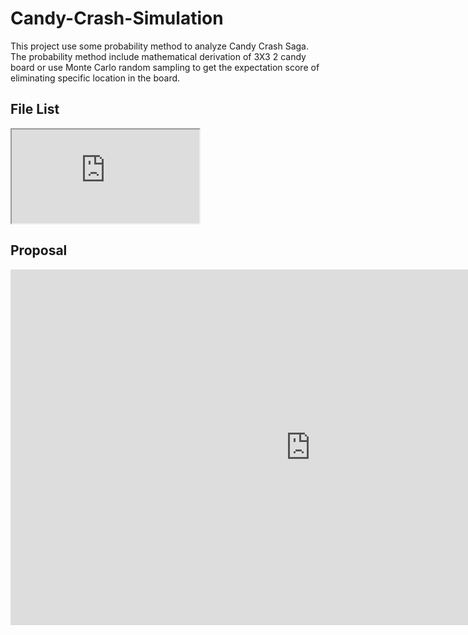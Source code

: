 # Candy-Crash-Simulation

This project use some probability method to analyze Candy Crash Saga. The probability method include mathematical derivation of 3X3 2 candy board or use Monte Carlo random sampling to get the expectation score of eliminating specific location in the board.

## File List

<!DOCTYPE html>
<html>
<body>

<iframe src="https://www.w3schools.com">
  <p>Your browser does not support iframes.</p>
</iframe>

</body>
</html>

## Proposal
<iframe src="https://docs.google.com/presentation/d/e/2PACX-1vTqvtEBwoQzwk4HGy0z6v-qKdcCUwvk4T5iO6F4NJ43MdXWN--2Y213bgo703Ry4NyqjRoXFqWYdoDt/embed?start=false&loop=true&delayms=3000" frameborder="0" width="960" height="569" allowfullscreen="true" mozallowfullscreen="true" webkitallowfullscreen="true"></iframe>  

